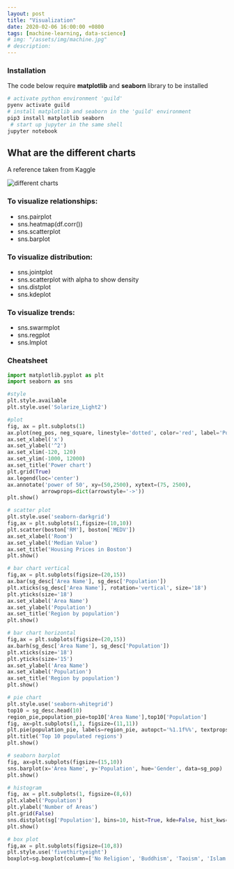 ```yaml
---
layout: post
title: "Visualization"
date: 2020-02-06 16:00:00 +0800
tags: [machine-learning, data-science]
# img: "/assets/img/machine.jpg"
# description:
---
```


### Installation

The code below require **matplotlib** and **seaborn** library to be installed

```bash
# activate python environment 'guild'
pyenv activate guild
# install matplotlib and seaborn in the 'guild' environment
pip3 install matplotlib seaborn
 # start up jupyter in the same shell
jupyter notebook
```

## What are the different charts
A reference taken from Kaggle

![different charts](https://i.imgur.com/2VmgDnF.png)

### To visualize relationships:
- sns.pairplot
- sns.heatmap(df.corr())
- sns.scatterplot
- sns.barplot

### To visualize distribution:
- sns.jointplot
- sns.scatterplot with alpha to show density
- sns.distplot
- sns.kdeplot

### To visualize trends:
- sns.swarmplot
- sns.regplot
- sns.lmplot

### Cheatsheet

```python
import matplotlib.pyplot as plt
import seaborn as sns

#style
plt.style.available
plt.style.use('Solarize_Light2')

#plot
fig, ax = plt.subplots(1)
ax.plot(neg_pos, neg_square, linestyle='dotted', color='red', label='Power of 2')
ax.set_xlabel('x')
ax.set_ylabel('^2')
ax.set_xlim(-120, 120)
ax.set_ylim(-1000, 12000)
ax.set_title('Power chart')
plt.grid(True)
ax.legend(loc='center')
ax.annotate('power of 50', xy=(50,2500), xytext=(75, 2500),
           arrowprops=dict(arrowstyle='->'))
plt.show()

# scatter plot
plt.style.use('seaborn-darkgrid')
fig,ax = plt.subplots(1,figsize=(10,10))
plt.scatter(boston['RM'], boston['MEDV'])
ax.set_xlabel('Room')
ax.set_ylabel('Median Value')
ax.set_title('Housing Prices in Boston')
plt.show()

# bar chart vertical
fig,ax = plt.subplots(figsize=(20,15))
ax.bar(sg_desc['Area Name'], sg_desc['Population'])
plt.xticks(sg_desc['Area Name'], rotation='vertical', size='18')
plt.yticks(size='18')
ax.set_xlabel('Area Name')
ax.set_ylabel('Population')
ax.set_title('Region by population')
plt.show()

# bar chart horizontal
fig,ax = plt.subplots(figsize=(20,15))
ax.barh(sg_desc['Area Name'], sg_desc['Population'])
plt.xticks(size='18')
plt.yticks(size='15')
ax.set_ylabel('Area Name')
ax.set_xlabel('Population')
ax.set_title('Region by population')
plt.show()

# pie chart
plt.style.use('seaborn-whitegrid')
top10 = sg_desc.head(10)
region_pie,population_pie=top10['Area Name'],top10['Population']
fig, ax=plt.subplots(1,1, figsize=(11,11))
plt.pie(population_pie, labels=region_pie, autopct='%1.1f%%', textprops=dict(size="15"))
plt.title('Top 10 populated regions')
plt.show()

# seaborn barplot
fig, ax=plt.subplots(figsize=(15,10))
sns.barplot(x='Area Name', y='Population', hue='Gender', data=sg_pop)
plt.show()

# histogram
fig, ax = plt.subplots(1, figsize=(8,6))
plt.xlabel('Population')
plt.ylabel('Number of Areas')
plt.grid(False)
sns.distplot(sg['Population'], bins=10, hist=True, kde=False, hist_kws={'edgecolor':'black'})
plt.show()

# box plot
fig,ax = plt.subplots(figsize=(10,8))
plt.style.use('fivethirtyeight')
boxplot=sg.boxplot(column=['No Religion', 'Buddhism', 'Taoism', 'Islam', 'Hinduism', 'Catholic', 'Other Christians'], figsize=(10,10))
```
